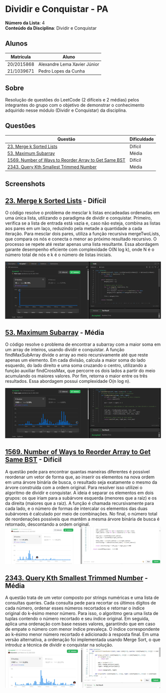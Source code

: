 # Dividir e Conquistar - PA

**Número da Lista**: 4<br>
**Conteúdo da Disciplina**: Dividir e Conquistar<br>

## Alunos
|Matrícula | Aluno |
| -- | -- |
| 20/2015868 |  Alexandre Lema Xavier Júnior |
| 21/1039671  |  Pedro Lopes da Cunha |

## Sobre 
Resolução de questões do LeetCode (2 difíceis e 2 médias) pelos integrantes do grupo com o objetivo de demonstrar o conhecimento adquirido nesse módulo (Dividir e Conquistar) da disciplina.

## Questões

|Questão | Dificuldade |
| -- | -- |
| [23. Merge k Sorted Lists](https://leetcode.com/problems/merge-k-sorted-lists/description/) | Difícil |
| [53. Maximum Subarray](https://leetcode.com/problems/maximum-subarray/description/) | Média |
| [1569. Number of Ways to Reorder Array to Get Same BST](https://leetcode.com/problems/number-of-ways-to-reorder-array-to-get-same-bst/description/) |   Difícil |
| [2343. Query Kth Smallest Trimmed Number](https://leetcode.com/problems/query-kth-smallest-trimmed-number/description/) |   Média |

## Screenshots

## [23. Merge k Sorted Lists](https://leetcode.com/problems/merge-k-sorted-lists/description/) - Difícil
O código resolve o problema de mesclar k listas encadeadas ordenadas em uma única lista, utilizando o paradigma de dividir e conquistar. Primeiro, verifica se a lista de entrada está vazia e, caso não esteja, combina as listas aos pares em um laço, reduzindo pela metade a quantidade a cada iteração. Para mesclar dois pares, utiliza a função recursiva mergeTwoLists, que compara os nós e conecta o menor ao próximo resultado recursivo. O processo se repete até restar apenas uma lista resultante. Essa abordagem garante desempenho eficiente com complexidade O(N log k), onde N é o número total de nós e k é o número de listas iniciais.

![Print da Resolução 23](/Questoes/assets/img23.png)

## [53. Maximum Subarray](https://leetcode.com/problems/maximum-subarray/description/) - Média
O código resolve o problema de encontrar a subarray com a maior soma em um array de inteiros, usando dividir e conquistar. A função findMaxSubArray divide o array ao meio recursivamente até que reste apenas um elemento. Em cada divisão, calcula a maior soma do lado esquerdo, do lado direito e uma soma cruzando o centro, utilizando a função auxiliar findCrossMax, que percorre os dois lados a partir do meio acumulando os maiores valores. Por fim, retorna o maior entre os três resultados. Essa abordagem possui complexidade O(n log n).

![Print da Resolução 53](/Questoes/assets/img53.png)


## [1569. Number of Ways to Reorder Array to Get Same BST](https://leetcode.com/problems/number-of-ways-to-reorder-array-to-get-same-bst/description/) - Difícil
A questão pede para encontrar quantas maneiras diferentes é possível reordenar um vetor de forma que, ao inserir os elementos na nova ordem em uma árvore binária de busca, o resultado seja exatamente o mesmo da árvore construída com a ordem original. Para resolver isso utilizei o algoritmo de dividir e conquistar. A ideia é separar os elementos em dois grupos: os que iriam para a subárvore esquerda (menores que a raiz) e os da direita (maiores que a raiz). A função é chamada recursivamente para cada lado, e o número de formas de intercalar os elementos das duas subárvores é calculado por meio de combinações. No final, o número total de reordenações possíveis que mantêm a mesma árvore binária de busca é retornado, descontando a ordem original.
![Print da Resolução 1569](/Questoes/assets/img1569.jpg)

## [2343. Query Kth Smallest Trimmed Number](https://leetcode.com/problems/query-kth-smallest-trimmed-number/description/) - Média 
A questão trata de um vetor composto por strings numéricas e uma lista de consultas queries. Cada consulta pede para recortar os últimos dígitos de cada número, ordenar esses números recortados e retornar o índice original do k-ésimo menor número. Para isso, o algoritmo gera uma lista de tuplas contendo o número recortado e seu índice original. Em seguida, aplica uma ordenação com base nesses valores, garantindo que em caso de empate o número com menor índice prevaleça. O índice correspondente ao k-ésimo menor número recortado é adicionado à resposta final. Em uma versão alternativa, a ordenação foi implementada usando Merge Sort, o que introduz a técnica de dividir e conquistar na solução.
![Print da Resolução 2343](/Questoes/assets/img2343.jpg)
